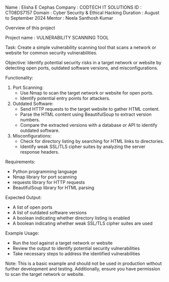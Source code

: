 Name : Elisha E Cephas
Company : CODTECH IT SOLUTIONS 
ID : CT08DS7157
Domain : Cyber Security & Ethical Hacking 
Duration : August to September 2024
Mentor : Neela Santhosh Kumar 

Overview of this project 

Project name : VULNERABILITY SCANNING TOOL 

Task: Create a simple vulnerability scanning tool that scans a network or website for common security vulnerabilities.

Objective: Identify potential security risks in a target network or website by detecting open ports, outdated software versions, and misconfigurations.

Functionality:

1. Port Scanning:
    - Use Nmap to scan the target network or website for open ports.
    - Identify potential entry points for attackers.
2. Outdated Software:
    - Send HTTP requests to the target website to gather HTML content.
    - Parse the HTML content using BeautifulSoup to extract version numbers.
    - Compare the extracted versions with a database or API to identify outdated software.
3. Misconfigurations:
    - Check for directory listing by searching for HTML links to directories.
    - Identify weak SSL/TLS cipher suites by analyzing the server response headers.

Requirements:

- Python programming language
- Nmap library for port scanning
- requests library for HTTP requests
- BeautifulSoup library for HTML parsing

Expected Output:

- A list of open ports
- A list of outdated software versions
- A boolean indicating whether directory listing is enabled
- A boolean indicating whether weak SSL/TLS cipher suites are used

Example Usage:

- Run the tool against a target network or website
- Review the output to identify potential security vulnerabilities
- Take necessary steps to address the identified vulnerabilities

Note: This is a basic example and should not be used in production without further development and testing. Additionally, ensure you have permission to scan the target network or website.
